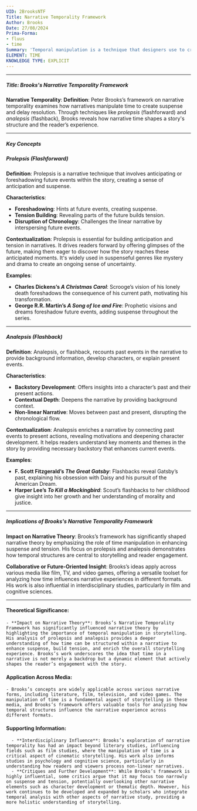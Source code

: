 ```yaml
---
UID: 2BrooksNTF
Title: Narrative Temporality Framework
Author: Brooks
Date: 27/08/2024
Prima-Forma:
- fluus
- time
Summary: 'Temporal manipulation is a technique that designers use to create suspense and delay resolution: analepsis and prolepsis.'
ELEMENT: TIME
KNOWLEDGE TYPE: EXPLICIT
---
```

---

##### **Title: Brooks's Narrative Temporality Framework**

**Narrative Temporality**:
   **Definition**: Peter Brooks’s framework on narrative temporality examines how narratives manipulate time to create suspense and delay resolution. Through techniques like *prolepsis* (flashforward) and *analepsis* (flashback), Brooks reveals how narrative time shapes a story's structure and the reader’s experience.

---

##### **Key Concepts**

##### **Prolepsis (Flashforward)**

**Definition**:
   Prolepsis is a narrative technique that involves anticipating or foreshadowing future events within the story, creating a sense of anticipation and suspense.

**Characteristics**:
   - **Foreshadowing**: Hints at future events, creating suspense.
   - **Tension Building**: Revealing parts of the future builds tension.
   - **Disruption of Chronology**: Challenges the linear narrative by interspersing future events.

**Contextualization**:
   Prolepsis is essential for building anticipation and tension in narratives. It drives readers forward by offering glimpses of the future, making them eager to discover how the story reaches these anticipated moments. It's widely used in suspenseful genres like mystery and drama to create an ongoing sense of uncertainty.

**Examples**:
   - **Charles Dickens’s *A Christmas Carol***: Scrooge’s vision of his lonely death foreshadows the consequence of his current path, motivating his transformation.
   - **George R.R. Martin’s *A Song of Ice and Fire***: Prophetic visions and dreams foreshadow future events, adding suspense throughout the series.

---

##### **Analepsis (Flashback)**

**Definition**:
   Analepsis, or flashback, recounts past events in the narrative to provide background information, develop characters, or explain present events.

**Characteristics**:
   - **Backstory Development**: Offers insights into a character’s past and their present actions.
   - **Contextual Depth**: Deepens the narrative by providing background context.
   - **Non-linear Narrative**: Moves between past and present, disrupting the chronological flow.

**Contextualization**:
   Analepsis enriches a narrative by connecting past events to present actions, revealing motivations and deepening character development. It helps readers understand key moments and themes in the story by providing necessary backstory that enhances current events.

**Examples**:
   - **F. Scott Fitzgerald’s *The Great Gatsby***: Flashbacks reveal Gatsby’s past, explaining his obsession with Daisy and his pursuit of the American Dream.
   - **Harper Lee’s *To Kill a Mockingbird***: Scout’s flashbacks to her childhood give insight into her growth and her understanding of morality and justice.

---

##### **Implications of Brooks's Narrative Temporality Framework**

**Impact on Narrative Theory**:
   Brooks’s framework has significantly shaped narrative theory by emphasizing the role of time manipulation in enhancing suspense and tension. His focus on prolepsis and analepsis demonstrates how temporal structures are central to storytelling and reader engagement.

**Collaborative or Future-Oriented Insight**:
   Brooks’s ideas apply across various media like film, TV, and video games, offering a versatile toolset for analyzing how time influences narrative experiences in different formats. His work is also influential in interdisciplinary studies, particularly in film and cognitive sciences.

---


####  **Theoretical Significance**:
    - **Impact on Narrative Theory**: Brooks’s Narrative Temporality Framework has significantly influenced narrative theory by highlighting the importance of temporal manipulation in storytelling. His analysis of prolepsis and analepsis provides a deeper understanding of how time can be structured within a narrative to enhance suspense, build tension, and enrich the overall storytelling experience. Brooks’s work underscores the idea that time in a narrative is not merely a backdrop but a dynamic element that actively shapes the reader’s engagement with the story.
#### **Application Across Media**: 
    - Brooks’s concepts are widely applicable across various narrative forms, including literature, film, television, and video games. The manipulation of time is a fundamental aspect of storytelling in these media, and Brooks’s framework offers valuable tools for analyzing how temporal structures influence the narrative experience across different formats.

#### **Supporting Information**:
      - **Interdisciplinary Influence**: Brooks’s exploration of narrative temporality has had an impact beyond literary studies, influencing fields such as film studies, where the manipulation of time is a critical aspect of cinematic storytelling. His work also informs studies in psychology and cognitive science, particularly in understanding how readers and viewers process non-linear narratives.
      - **Critiques and Further Development**: While Brooks’s framework is highly influential, some critics argue that it may focus too narrowly on suspense and tension, potentially overlooking other narrative elements such as character development or thematic depth. However, his work continues to be developed and expanded by scholars who integrate temporal analysis with other aspects of narrative study, providing a more holistic understanding of storytelling.